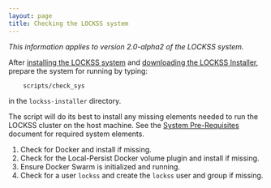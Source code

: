 ```yaml
---
layout: page
title: Checking the LOCKSS system
---
```


*This information applies to version 2.0-alpha2 of the LOCKSS system.*

After [installing the LOCKSS system](index) and [downloading the LOCKSS Installer](installing/lockss-installer), prepare  the system for running by typing:

```bash
    scripts/check_sys
```

in the `lockss-installer` directory.

The script will do its best to install any missing elements needed to run the LOCKSS cluster on the host machine. See the  [System Pre-Requisites](system-pre-requisites) document for required system elements.

1.  Check for Docker and install if missing.
1.  Check for the Local-Persist Docker volume plugin and install if missing.
1.  Ensure Docker Swarm is initialized and running.
1.  Check for a user `lockss` and create the `lockss` user and group if missing.
